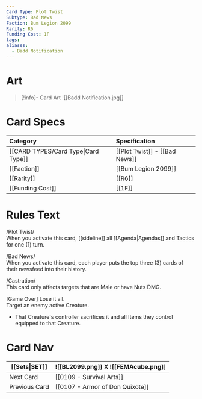 ```yaml
---
Card Type: Plot Twist
Subtype: Bad News
Faction: Bum Legion 2099
Rarity: R6
Funding Cost: 1F
tags: 
aliases:
  - Badd Notification
---
```

# Art

> [!info]- Card Art
> ![[Badd Notification.jpg]]

# Card Specs

| Category | Specification| 
| :--- | :--- |
| [[CARD TYPES/Card Type\|Card Type]] | [[Plot Twist]] - [[Bad News]] |  
| [[Faction]] | [[Bum Legion 2099]] |  
| [[Rarity]] | [[R6]] |  
| [[Funding Cost]] | [[1F]] |  

# Rules Text  

/Plot Twist/  
When you activate this card, [[sideline]] all [[Agenda|Agendas]] and Tactics for one (1) turn.

/Bad News/  
When you activate this card, each player puts the top three (3) cards of their newsfeed into their history.  

/Castration/  
This card only affects targets that are Male or have Nuts DMG.  
  
[Game Over] Lose it all.  
Target an enemy active Creature.  
- That Creature's controller sacrifices it and all Items they control equipped to that Creature.

# Card Nav

| [[Sets\|SET]] |  ![[BL2099.png]] 𐌢 ![[FEMAcube.png]] |
| ------------- | ------------------------------ |
| Next Card     | [[0109 - Survival Arts]] |
| Previous Card | [[0107 - Armor of Don Quixote]] |


